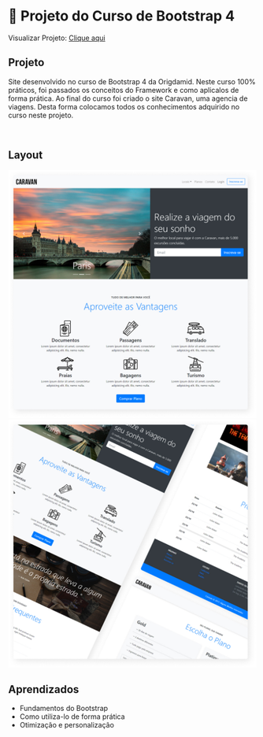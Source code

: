 # 🧳 Projeto do Curso de Bootstrap 4 

Visualizar Projeto: [Clique aqui](https://moraislucas.github.io/curso-bootstrap4/)
<br>

## Projeto
Site desenvolvido no curso de Bootstrap 4 da Origdamid. 
Neste curso 100% práticos, foi passados os conceitos do Framework e como aplicalos de forma prática. Ao final do curso foi criado o
site Caravan, uma agencia de viagens. Desta forma colocamos todos os conhecimentos adquirido no curso neste projeto. 

<br>

## Layout
![](https://github.com/moraislucas/curso-bootstrap4/blob/master/preview/1.jpg)
![](https://github.com/moraislucas/curso-bootstrap4/blob/master/preview/2.jpg)

## Aprendizados 
- Fundamentos do Bootstrap
- Como utiliza-lo de forma prática
- Otimização e personalização


